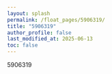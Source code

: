 ```yaml
---
layout: splash
permalink: /float_pages/5906319/
title: "5906319"
author_profile: false
last_modified_at: 2025-06-13
toc: false
---
```

 
5906319
